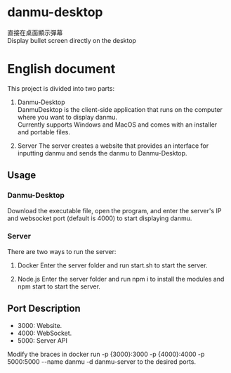 # danmu-desktop
直接在桌面顯示彈幕  
Display bullet screen directly on the desktop  

# English document
This project is divided into two parts:

1. Danmu-Desktop  
DanmuDesktop is the client-side application that runs on the computer where you want to display danmu.   
Currently supports Windows and MacOS and comes with an installer and portable files.

2. Server
The server creates a website that provides an interface for inputting danmu and sends the danmu to Danmu-Desktop.  

## Usage
### Danmu-Desktop
Download the executable file, open the program, and enter the server's IP and websocket port (default is 4000) to start displaying danmu.  

### Server
There are two ways to run the server:  

1. Docker
Enter the server folder and run start.sh to start the server.  

2. Node.js
Enter the server folder and run npm i to install the modules and npm start to start the server.  

## Port Description  
- 3000: Website. 
- 4000: WebSocket. 
- 5000: Server API  

Modify the braces in docker run -p {3000}:3000 -p {4000}:4000 -p 5000:5000 --name danmu -d danmu-server to the desired ports.  
